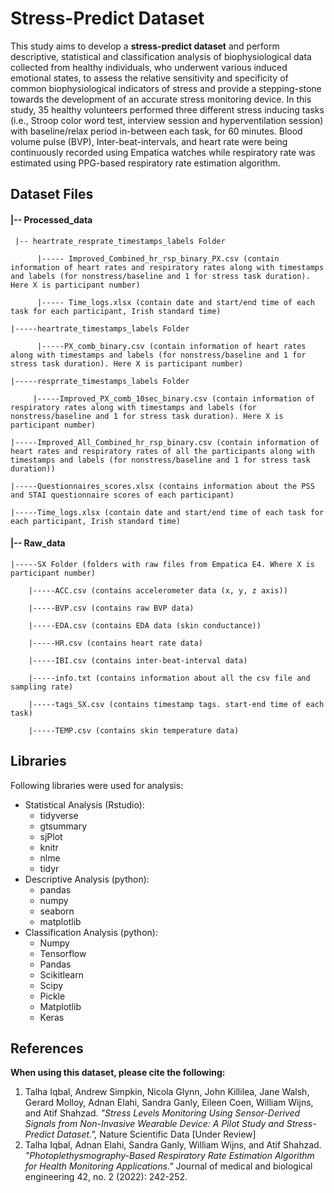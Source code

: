 # Stress-Predict Dataset

This study aims to develop a **stress-predict dataset** and perform descriptive, statistical and classification analysis of biophysiological data collected from healthy individuals, who underwent various induced emotional states, to assess the relative sensitivity and specificity of common biophysiological indicators of stress and provide a stepping-stone towards the development of an accurate stress monitoring device. In this study, 35 healthy volunteers performed three different stress inducing tasks (i.e., Stroop color word test, interview session and hyperventilation session) with baseline/relax period in-between each task, for 60 minutes. Blood volume pulse (BVP), Inter-beat-intervals, and heart rate were being continuously recorded using Empatica watches while respiratory rate was estimated using PPG-based respiratory rate estimation algorithm.

## Dataset Files

#### |-- Processed_data 
     |-- heartrate_resprate_timestamps_labels Folder

          |----- Improved_Combined_hr_rsp_binary_PX.csv (contain information of heart rates and respiratory rates along with timestamps and labels (for nonstress/baseline and 1 for stress task duration). Here X is participant number)

          |----- Time_logs.xlsx (contain date and start/end time of each task for each participant, Irish standard time)

    |-----heartrate_timestamps_labels Folder

          |-----PX_comb_binary.csv (contain information of heart rates along with timestamps and labels (for nonstress/baseline and 1 for stress task duration). Here X is participant number)

    |-----resprrate_timestamps_labels Folder

         |-----Improved_PX_comb_10sec_binary.csv (contain information of respiratory rates along with timestamps and labels (for nonstress/baseline and 1 for stress task duration). Here X is participant number)

    |-----Improved_All_Combined_hr_rsp_binary.csv (contain information of heart rates and respiratory rates of all the participants along with timestamps and labels (for nonstress/baseline and 1 for stress task duration))

    |-----Questionnaires_scores.xlsx (contains information about the PSS and STAI questionnaire scores of each participant)

    |-----Time_logs.xlsx (contain date and start/end time of each task for each participant, Irish standard time)

#### |-- Raw_data

    |-----SX Folder (folders with raw files from Empatica E4. Where X is participant number)

        |-----ACC.csv (contains accelerometer data (x, y, z axis))

        |-----BVP.csv (contains raw BVP data)

        |-----EDA.csv (contains EDA data (skin conductance))

        |-----HR.csv (contains heart rate data)

        |-----IBI.csv (contains inter-beat-interval data)

        |-----info.txt (contains information about all the csv file and sampling rate)

        |-----tags_SX.csv (contains timestamp tags. start-end time of each task)

        |-----TEMP.csv (contains skin temperature data)

## Libraries

Following libraries were used for analysis:

- Statistical Analysis (Rstudio):
  - tidyverse
  - gtsummary
  - sjPlot
  - knitr
  - nlme
  - tidyr
- Descriptive Analysis (python):
  - pandas
  - numpy
  - seaborn
  - matplotlib
- Classification Analysis (python):
  - Numpy
  - Tensorflow
  - Pandas
  - Scikitlearn
  - Scipy
  - Pickle
  - Matplotlib
  - Keras

## References

**When using this dataset, please cite the following:**

1. Talha Iqbal, Andrew Simpkin, Nicola Glynn, John Killilea, Jane Walsh, Gerard Molloy, Adnan Elahi, Sandra Ganly, Eileen Coen, William Wijns, and Atif Shahzad. _"Stress Levels Monitoring Using Sensor-Derived Signals from Non-Invasive Wearable Device: A Pilot Study and Stress-Predict Dataset.",_ Nature Scientific Data [Under Review]
2. Talha Iqbal, Adnan Elahi, Sandra Ganly, William Wijns, and Atif Shahzad. _"Photoplethysmography-Based Respiratory Rate Estimation Algorithm for Health Monitoring Applications."_ Journal of medical and biological engineering 42, no. 2 (2022): 242-252.
